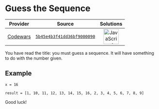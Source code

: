 [_metadata_:generated]: - "true"

# Guess the Sequence

<!-- INFO TABLE BEGIN -->

| Provider                                        | Source                                                                               | Solutions                                                                                                                                                    |
| :---------------------------------------------: | :----------------------------------------------------------------------------------: | :----------------------------------------------------------------------------------------------------------------------------------------------------------: |
| [Codewars](../../../docs/providers/Codewars.md) | [`5b45e4b3f41dd36bf9000090`](https://www.codewars.com/kata/5b45e4b3f41dd36bf9000090) | [<img src="https://res.cloudinary.com/rascaltwo/image/upload/v1631924076/javascript_ehszr7.svg" alt="JavaScript" title="JavaScript" width="50" />](solve.js) |

<!-- INFO TABLE END -->

You have read the title: you must guess a sequence. It will have something to do with the number given.

## Example

```
x = 16

result = [1, 10, 11, 12, 13, 14, 15, 16, 2, 3, 4, 5, 6, 7, 8, 9]
```

Good luck!

